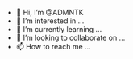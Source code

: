 - 👋 Hi, I’m @ADMNTK
- 👀 I’m interested in ...
- 🌱 I’m currently learning ...
- 💞️ I’m looking to collaborate on ...
- 📫 How to reach me ...

<!---
ADMNTK/ADMNTK is a ✨ special ✨ repository because its `README.md` (this file) appears on your GitHub profile.
You can click the Preview link to take a look at your changes.
--->
